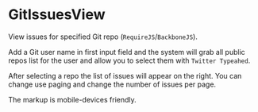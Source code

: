 GitIssuesView
=============

View issues for specified Git repo (`RequireJS`/`BackboneJS`).

Add a Git user name in first input field and the system will grab all public repos list for the user and allow you to select them with `Twitter Typeahed`.

After selecting a repo the list of issues will appear on the right. You can change use paging and change the number of issues per page.

The markup is mobile-devices friendly.
